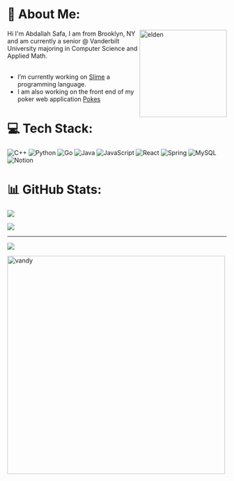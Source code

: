 # 💫 About Me:
<img align="right" alt = "elden" width = "200" src = "https://www.icegif.com/wp-content/uploads/2022/03/icegif-1072.gif">


Hi I'm Abdallah Safa, I am from Brooklyn, NY and am currently a senior @ Vanderbilt University majoring in Computer Science and Applied Math.<br> <br>
+ I’m currently working on [Slime](https://github.com/AbdallahSafa/Slime) a programming language. <br>
+ I am also working on the front end of my poker web application [Pokes](https://github.com/AbdallahSafa/PokerFrontEnd)



# 💻 Tech Stack:

![C++](https://img.shields.io/badge/c++-%2300599C.svg?style=for-the-badge&logo=c%2B%2B&logoColor=white) ![Python](https://img.shields.io/badge/python-3670A0?style=for-the-badge&logo=python&logoColor=ffdd54) ![Go](https://img.shields.io/badge/go-%2300ADD8.svg?style=for-the-badge&logo=go&logoColor=white) ![Java](https://img.shields.io/badge/java-%23ED8B00.svg?style=for-the-badge&logo=openjdk&logoColor=white) ![JavaScript](https://img.shields.io/badge/javascript-%23323330.svg?style=for-the-badge&logo=javascript&logoColor=%23F7DF1E) ![React](https://img.shields.io/badge/react-%2320232a.svg?style=for-the-badge&logo=react&logoColor=%2361DAFB) ![Spring](https://img.shields.io/badge/spring-%236DB33F.svg?style=for-the-badge&logo=spring&logoColor=white) ![MySQL](https://img.shields.io/badge/mysql-4479A1.svg?style=for-the-badge&logo=mysql&logoColor=white)![Notion](https://img.shields.io/badge/Notion-%23000000.svg?style=for-the-badge&logo=notion&logoColor=white)

# 📊 GitHub Stats:
![](https://github-readme-stats.vercel.app/api?username=AbdallahSafa&theme=date_night&hide_border=false&include_all_commits=false&count_private=false)<br/>

![](https://github-readme-stats.vercel.app/api/top-langs/?username=AbdallahSafa&theme=date_night&hide_border=false&include_all_commits=false&count_private=false&layout=compact)

---
[![](https://visitcount.itsvg.in/api?id=AbdallahSafa&icon=0&color=0)](https://visitcount.itsvg.in)

<img align="center" alt = "vandy" width = "500" src = "https://media2.giphy.com/media/Emr3ctjfCE3XwQLLOh/giphy.gif?cid=6c09b952ad2g3f91h7r86ukhd8zltk8finubaih3xbkl2ot7&ep=v1_internal_gif_by_id&rid=giphy.gif&ct=g">

<!-- Proudly created with GPRM ( https://gprm.itsvg.in ) -->
